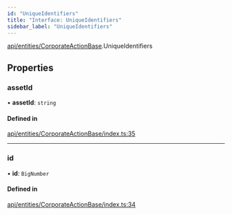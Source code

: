 ```yaml
---
id: "UniqueIdentifiers"
title: "Interface: UniqueIdentifiers"
sidebar_label: "UniqueIdentifiers"
---
```


[api/entities/CorporateActionBase](../../../../../modules/API/Entities/CorporateActionBase/CorporateActionBase.md).UniqueIdentifiers

## Properties

### assetId

• **assetId**: `string`

#### Defined in

[api/entities/CorporateActionBase/index.ts:35](https://github.com/PolymeshAssociation/polymesh-sdk/blob/fbf6882d0/src/api/entities/CorporateActionBase/index.ts#L35)

___

### id

• **id**: `BigNumber`

#### Defined in

[api/entities/CorporateActionBase/index.ts:34](https://github.com/PolymeshAssociation/polymesh-sdk/blob/fbf6882d0/src/api/entities/CorporateActionBase/index.ts#L34)

